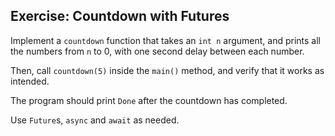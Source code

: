 ## Exercise: Countdown with Futures

Implement a `countdown` function that takes an `int n` argument, and prints all the numbers from `n` to 0, with one second delay between each number.

Then, call `countdown(5)` inside the `main()` method, and verify that it works as intended.

The program should print `Done` after the countdown has completed.

Use `Future`s, `async` and `await` as needed.